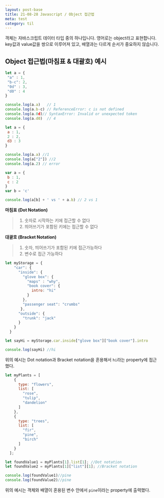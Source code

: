 ```yaml
---
layout: post-base
title: 21-08-28 Javascript / Object 접근법
meta: test
category: til
---
```

객체는 자바스크립트 데이터 타입 중의 하나입니다. 영어로는 object라고 표현합니다. key값과 value값을 쌍으로 이루어져 있고, 배열과는 다르게 순서가 중요하지 않습니다.

## Object 접근법(마침표 & 대괄호) 예시 
```js
let a = {
 "a" : 1,
 "b-c": 2,
 "0d" : 3,
 "d0" : 4
}

console.log(a.a)   // 1
console.log(a.b-c) // ReferenceError: c is not defined
console.log(a.0d)// SyntaxError: Invalid or unexpected token
console.log(a.d0)  // 4
```
```js
let a = {
 a : 1,
 2 : 2,
 d3 : 3
}

console.log(a.a) //1
console.log(a["2"]) //2
console.log(a.2) // error 
```
```js
var a = {
 b : 1,
 c : 2
}
var b = 'c'

console.log(a[b] + ' vs ' + a.b) // 2 vs 1
```

**마침표 (Dot Notation)**
>1. 숫자로 시작하는 키에 접근할 수 없다
>2. 띄어쓰기가 포함된 키에는 접근할 수 없다

**대괄호 (Bracket Notation)**
>1. 숫자, 띄어쓰기가 포함된 키에 접근가능하다
>2. 변수로 접근 가능하다

```js
let myStorage = {
    "car": {
      "inside": {
        "glove box": {
          "maps" : "why",
          "book cover": {
            intro: "hi"
          }
        },
        "passenger seat": "crumbs"
       },
      "outside": {
        "trunk": "jack"
      }
    }
  }  

let sayHi = myStorage.car.inside["glove box"]["book cover"].intro

console.log(sayHi) //hi
```

위의 예시는 Dot notation과 Bracket notation을 혼용해서 `hi`라는 property에 접근했다.  


```js
let myPlants = [
    {
      type: "flowers",
      list: [
        "rose",
        "tulip",
        "dandelion"
      ]
    },
    {
      type: "trees",
      list: [
        "fir",
        "pine",
        "birch"
      ]
    }
  ];

let foundValue1 = myPlants[1].list[1]; //Dot notation
let foundValue2 = myPlants[1]["list"][1]; //Bracket notation

console.log(foundValue1)//pine
console.log(foundValue2)//pine
```

위의 예시는 객체와 배열이 혼용된 변수 안에서 `pine`이라는 property에 출력했다.  